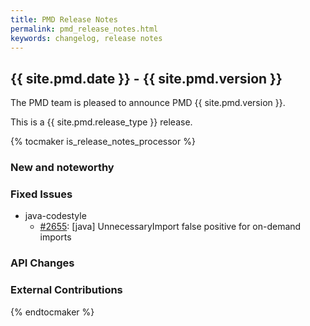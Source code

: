 ```yaml
---
title: PMD Release Notes
permalink: pmd_release_notes.html
keywords: changelog, release notes
---
```


## {{ site.pmd.date }} - {{ site.pmd.version }}

The PMD team is pleased to announce PMD {{ site.pmd.version }}.

This is a {{ site.pmd.release_type }} release.

{% tocmaker is_release_notes_processor %}

### New and noteworthy

### Fixed Issues

*   java-codestyle
    *   [#2655](https://github.com/pmd/pmd/issues/2655): \[java] UnnecessaryImport false positive for on-demand imports

### API Changes

### External Contributions

{% endtocmaker %}

